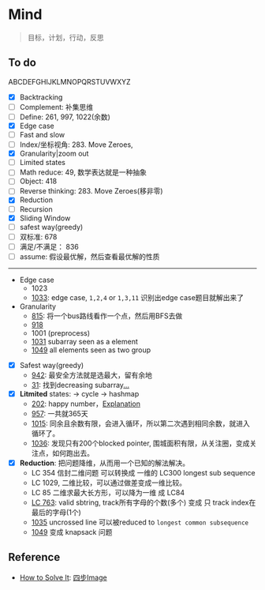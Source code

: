 # Mind 

> 目标，计划，行动，反思

## To do 

ABCDEFGHIJKLMNOPQRSTUVWXYZ

- [x] Backtracking
- [ ] Complement: 补集思维
- [ ] Define: 261, 997, 1022(余数)
- [x] Edge case
- [ ] Fast and slow 
- [ ] Index/坐标视角: 283. Move Zeroes, 
- [x] Granularity|zoom out
- [ ] Limited states
- [ ] Math reduce: 49, 数学表达就是一种抽象
- [ ] Object: 418 
- [ ] Reverse thinking: 283. Move Zeroes(移非零)
- [x] Reduction
- [ ] Recursion
- [x] Sliding Window 
- [ ] safest way(greedy)
- [ ] 双标准: 678 
- [ ] 满足/不满足： 836 
- [ ] assume: 假设最优解，然后查看最优解的性质

--- 

- Edge case 
	- 1023 
	- [1033](https://leetcode.com/problems/moving-stones-until-consecutive/): edge case, `1,2,4` or `1,3,11` 识别出edge case题目就解出来了 
- Granularity
	- [815](https://leetcode.com/problems/bus-routes/): 将一个bus路线看作一个点，然后用BFS去做 
	- [918](https://github.com/willwang-x/algorithms-with-illustrations/blob/master/stories/granularity-zoom-out-918.md)
	- 1001 (preprocess)
	- [1031](https://leetcode.com/problems/maximum-sum-of-two-non-overlapping-subarrays/) subarray seen as a element 
	- [1049](https://leetcode.com/problems/last-stone-weight-ii/) all elements seen as two group
- [x] Safest way(greedy)
	- [942](https://leetcode.com/problems/di-string-match/): 最安全方法就是选最大，留有余地 
	- [31](https://leetcode.com/problems/next-permutation/): 找到decreasing subarray[...](https://leetcode.com/problems/next-permutation/solution/)
- [x] **Litmited** states: -> cycle -> hashmap 
	- [202](https://leetcode.com/problems/happy-number/): happy number，[Explanation](https://leetcode.com/problems/happy-number/discuss/56919/Explanation-of-why-those-posted-algorithms-are-mathematically-valid) 
	- [957](https://leetcode.com/problems/prison-cells-after-n-days/): 一共就365天
	- [1015](https://leetcode.com/problems/smallest-integer-divisible-by-k/): 同余且余数有限，会进入循环，所以第二次遇到相同余数，就进入循环了。
	- [1036](https://leetcode.com/problems/escape-a-large-maze/): 发现只有200个blocked pointer, 围城面积有限，从关注圈，变成关注点，如何跑出去。
- [x] **Reduction**: 把问题降维，从而用一个已知的解法解决。
	- LC 354 信封二维问题 可以转换成 一维的 LC300 longest sub sequence 
	- LC 1029, 二维比较，可以通过做差变成一维比较。
	- LC 85 二维求最大长方形，可以降为一维 成 LC84 
	- [LC 763](https://leetcode.com/problems/partition-labels/): valid sbtring, track所有字母的个数(多个) 变成 只 track index在最后的字母(1个)
	- [1035](https://leetcode.com/problems/uncrossed-lines/) uncrossed line 可以被reduced to `longest common subsequence`
	- [1049](https://leetcode.com/problems/last-stone-weight-ii/) 变成 knapsack 问题





## Reference 

* [How to Solve It](https://book.douban.com/subject/1456890/): [四步Image](https://www.douban.com/photos/photo/1691693211/)